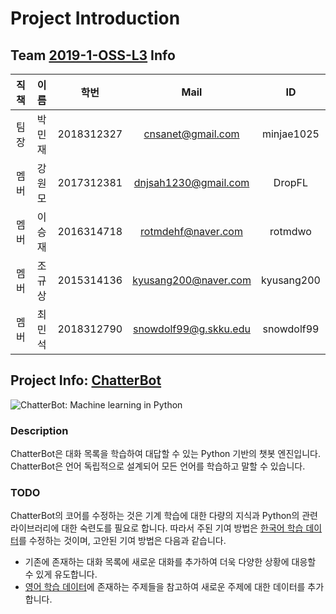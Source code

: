 # Project Introduction

## Team [2019-1-OSS-L3](https://github.com/orgs/19-1-skku-oss/teams/2019-1-oss-l3) Info

|직책|이름|학번|Mail|ID|
|:-:|:-:|:-:|:-:|:-:|
|팀장|박민재|2018312327|cnsanet@gmail.com|minjae1025|
|멤버|강원모|2017312381|dnjsah1230@gmail.com|DropFL|
|멤버|이승재|2016314718|rotmdehf@naver.com|rotmdwo|
|멤버|조규상|2015314136|kyusang200@naver.com|kyusang200|
|멤버|최민석|2018312790|snowdolf99@g.skku.edu|snowdolf99|

## Project Info: [ChatterBot](https://github.com/gunthercox/ChatterBot)

![ChatterBot: Machine learning in Python](https://i.imgur.com/b3SCmGT.png)

### Description

ChatterBot은 대화 목록을 학습하여 대답할 수 있는 Python 기반의 챗봇 엔진입니다. ChatterBot은 언어 독립적으로 설계되어 모든 언어를 학습하고 말할 수 있습니다.

### TODO

ChatterBot의 코어를 수정하는 것은 기계 학습에 대한 다량의 지식과 Python의 관련 라이브러리에 대한 숙련도를 필요로 합니다. 따라서 주된 기여 방법은 [한국어 학습 데이터](https://github.com/gunthercox/chatterbot-corpus/tree/master/chatterbot_corpus/data/korean)를 수정하는 것이며, 고안된 기여 방법은 다음과 같습니다.

* 기존에 존재하는 대화 목록에 새로운 대화를 추가하여 더욱 다양한 상황에 대응할 수 있게 유도합니다.
* [영어 학습 데이터](https://github.com/gunthercox/chatterbot-corpus/tree/master/chatterbot_corpus/data/english)에 존재하는 주제들을 참고하여 새로운 주제에 대한 데이터를 추가합니다.
